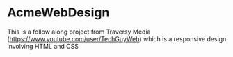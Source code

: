 # AcmeWebDesign
This is a follow along project from Traversy Media (https://www.youtube.com/user/TechGuyWeb) which is a responsive design involving HTML and CSS
